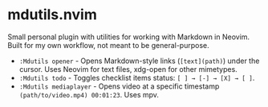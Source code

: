 # mdutils.nvim
Small personal plugin with utilities for working with Markdown in Neovim. 
Built for my own workflow, not meant to be general-purpose.

- `:Mdutils opener` - Opens Markdown-style links (`[text](path)`) under the cursor. Uses Neovim for text files, xdg-open for other mimetypes.
- `:Mdutils todo` - Toggles checklist items status: `[ ] → [-] → [X] → [ ]`.
- `:Mdutils mediaplayer` - Opens video at a specific timestamp `(path/to/video.mp4) 00:01:23`. Uses mpv.
